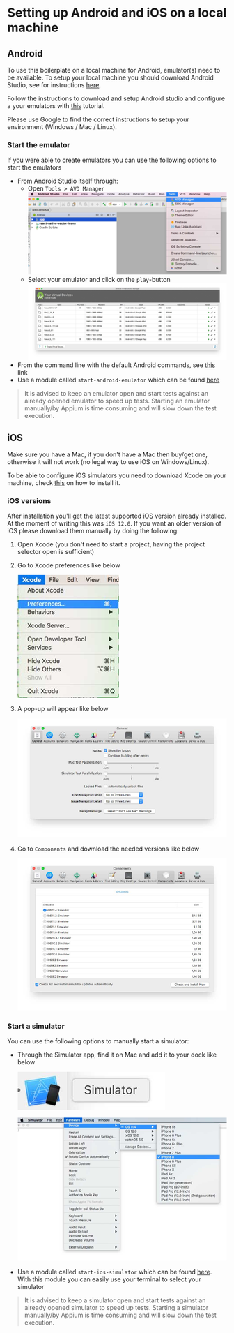 # Setting up Android and iOS on a local machine

## Android

To use this boilerplate on a local machine for Android, emulator(s) need to be available.
To setup your local machine you should download Android Studio, see for instructions [here](https://developer.android.com/studio/).

Follow the instructions to download and setup Android studio and configure a your emulators with [this](https://developer.android.com/studio/run/managing-avds) tutorial.

Please use Google to find the correct instructions to setup your environment (Windows / Mac / Linux).

### Start the emulator

If you were able to create emulators you can use the following options to start the emulators

-   From Android Studio itself through:
    -   Open `Tools > AVD Manager`
    ![Start Android AVD Manager](./assets/start-android-avd-manager.jpg)
    -   Select your emulator and click on the `play`-button
    ![Select emulator](./assets/select-avd.jpg)
-   From the command line with the default Android commands, see [this](https://developer.android.com/studio/run/emulator-commandline) link
-   Use a module called `start-android-emulator` which can be found [here](https://github.com/wswebcreation/start-android-emulator)

> It is advised to keep an emulator open and start tests against an already opened emulator to speed up tests. Starting an emulator manually/by Appium is time consuming and will slow down the test execution.

## iOS

Make sure you have a Mac, if you don't have a Mac then buy/get one, otherwise it will not work (no legal way to use iOS on Windows/Linux).

To be able to configure iOS simulators you need to download Xcode on your machine, check [this](https://developer.apple.com/xcode/) on how to install it.

### iOS versions

After installation you'll get the latest supported iOS version already installed. At the moment of writing this was `iOS 12.0`. If you want an older version of iOS please download them manually by doing the following:

1. Open Xcode (you don't need to start a project, having the project selector open is sufficient)
1. Go to Xcode preferences like below

    ![Xcode preferences](./assets/xcode-preferences.jpg)

1. A pop-up will appear like below

    ![Xcode preferences pop-up](./assets/xcode-preferences-popup.jpg)

1. Go to `Components` and download the needed versions like below

    ![Xcode components](./assets/xcode-components.jpg)

### Start a simulator

You can use the following options to manually start a simulator:

-   Through the Simulator app, find it on Mac and add it to your dock like below

    ![Simulator App](./assets/simualtor-app.jpg)

    ![Simulator start](./assets/start-simulator.jpg)

-   Use a module called `start-ios-simulator` which can be found [here](https://github.com/wswebcreation/start-ios-simulator). With this module you can easily use your terminal to select your simulator

> It is advised to keep a simulator open and start tests against an already opened simulator to speed up tests. Starting a simulator manually/by Appium is time consuming and will slow down the test execution.
